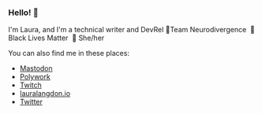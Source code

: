 ### Hello! 👋
I'm Laura, and I'm a technical writer and DevRel 🎈Team Neurodivergence  🎈Black Lives Matter  🎈 She/her

You can also find me in these places:

- [Mastodon](https://mastodon.social/@g0g0gadget)
- [Polywork](https://www.polywork.com/lauralangdon)
- [Twitch](https://www.twitch.tv/go_g0_gadget)
- [lauralangdon.io](https://lauralangdon.io)
- [Twitter](https://twitter.com/laura_e_langdon)

